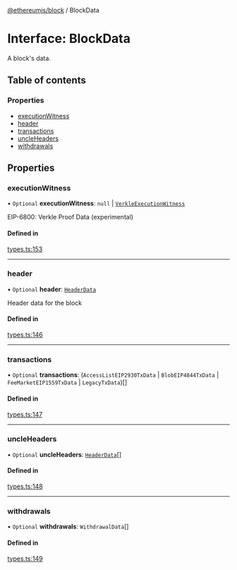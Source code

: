 [@ethereumjs/block](../README.md) / BlockData

# Interface: BlockData

A block's data.

## Table of contents

### Properties

- [executionWitness](BlockData.md#executionwitness)
- [header](BlockData.md#header)
- [transactions](BlockData.md#transactions)
- [uncleHeaders](BlockData.md#uncleheaders)
- [withdrawals](BlockData.md#withdrawals)

## Properties

### executionWitness

• `Optional` **executionWitness**: ``null`` \| [`VerkleExecutionWitness`](VerkleExecutionWitness.md)

EIP-6800: Verkle Proof Data (experimental)

#### Defined in

[types.ts:153](https://github.com/ethereumjs/ethereumjs-monorepo/blob/master/packages/block/src/types.ts#L153)

___

### header

• `Optional` **header**: [`HeaderData`](HeaderData.md)

Header data for the block

#### Defined in

[types.ts:146](https://github.com/ethereumjs/ethereumjs-monorepo/blob/master/packages/block/src/types.ts#L146)

___

### transactions

• `Optional` **transactions**: (`AccessListEIP2930TxData` \| `BlobEIP4844TxData` \| `FeeMarketEIP1559TxData` \| `LegacyTxData`)[]

#### Defined in

[types.ts:147](https://github.com/ethereumjs/ethereumjs-monorepo/blob/master/packages/block/src/types.ts#L147)

___

### uncleHeaders

• `Optional` **uncleHeaders**: [`HeaderData`](HeaderData.md)[]

#### Defined in

[types.ts:148](https://github.com/ethereumjs/ethereumjs-monorepo/blob/master/packages/block/src/types.ts#L148)

___

### withdrawals

• `Optional` **withdrawals**: `WithdrawalData`[]

#### Defined in

[types.ts:149](https://github.com/ethereumjs/ethereumjs-monorepo/blob/master/packages/block/src/types.ts#L149)
